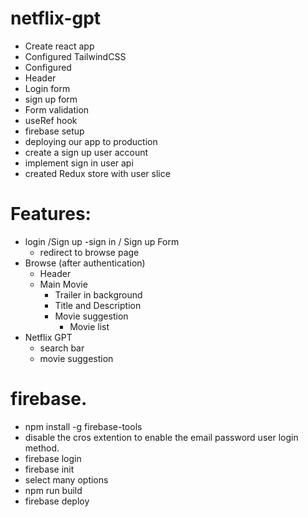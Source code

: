 # netflix-gpt 

- Create react app
- Configured TailwindCSS
- Configured
- Header
- Login form
- sign up form
- Form validation
- useRef hook
- firebase setup
- deploying our app to production
- create a sign up user account
- implement sign in user api
- created Redux store with user slice


# Features: 
- login /Sign up
    -sign in / Sign up Form
    - redirect to browse page
- Browse (after authentication)
    - Header
    - Main Movie
        - Trailer in background
        - Title and Description
        - Movie suggestion
            - Movie list
- Netflix GPT
    - search bar
    - movie suggestion

# firebase. 
 - npm install -g firebase-tools
 - disable the cros extention to enable the email password user login method.
 - firebase login
 - firebase init
 - select many options 
 - npm run build
 - firebase deploy